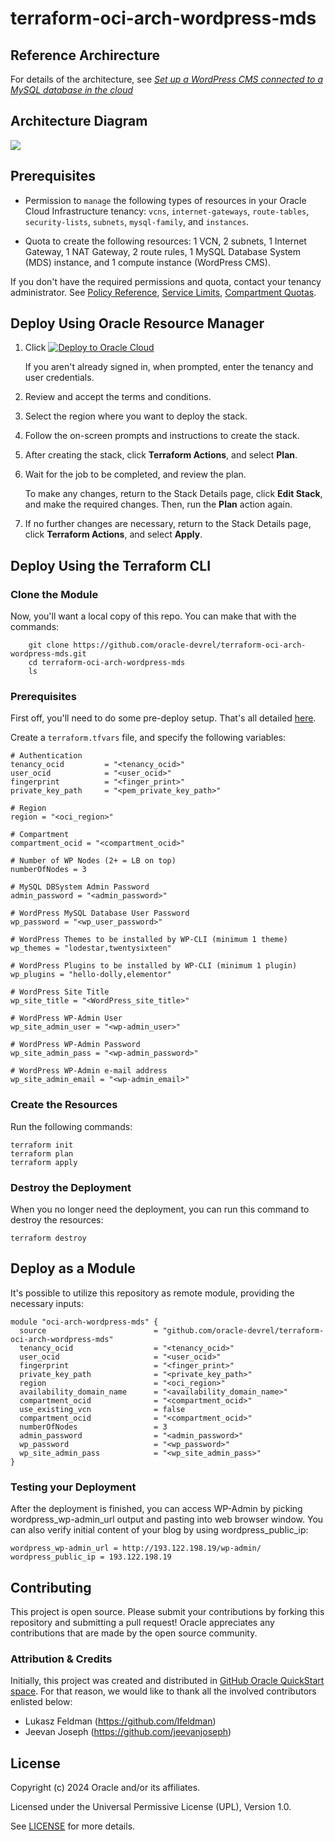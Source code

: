 # terraform-oci-arch-wordpress-mds

## Reference Archirecture

For details of the architecture, see [_Set up a WordPress CMS connected to a MySQL database in the cloud_](https://docs.oracle.com/en/solutions/deploy-wordpress-cms-with-mysql-dbs/index.html)

## Architecture Diagram

![](./images/architecture-deploy-wordpress-mds.png)

## Prerequisites

- Permission to `manage` the following types of resources in your Oracle Cloud Infrastructure tenancy: `vcns`, `internet-gateways`, `route-tables`, `security-lists`, `subnets`, `mysql-family`, and `instances`.

- Quota to create the following resources: 1 VCN, 2 subnets, 1 Internet Gateway, 1 NAT Gateway, 2 route rules, 1 MySQL Database System (MDS) instance, and 1 compute instance (WordPress CMS).

If you don't have the required permissions and quota, contact your tenancy administrator. See [Policy Reference](https://docs.cloud.oracle.com/en-us/iaas/Content/Identity/Reference/policyreference.htm), [Service Limits](https://docs.cloud.oracle.com/en-us/iaas/Content/General/Concepts/servicelimits.htm), [Compartment Quotas](https://docs.cloud.oracle.com/iaas/Content/General/Concepts/resourcequotas.htm).

## Deploy Using Oracle Resource Manager

1. Click [![Deploy to Oracle Cloud](https://oci-resourcemanager-plugin.plugins.oci.oraclecloud.com/latest/deploy-to-oracle-cloud.svg)](https://cloud.oracle.com/resourcemanager/stacks/create?region=home&zipUrl=https://github.com/oracle-devrel/terraform-oci-arch-wordpress-mds/releases/latest/download/terraform-oci-arch-wordpress-mds-stack-latest.zip)


    If you aren't already signed in, when prompted, enter the tenancy and user credentials.

2. Review and accept the terms and conditions.

3. Select the region where you want to deploy the stack.

4. Follow the on-screen prompts and instructions to create the stack.

5. After creating the stack, click **Terraform Actions**, and select **Plan**.

6. Wait for the job to be completed, and review the plan.

    To make any changes, return to the Stack Details page, click **Edit Stack**, and make the required changes. Then, run the **Plan** action again.

7. If no further changes are necessary, return to the Stack Details page, click **Terraform Actions**, and select **Apply**. 

## Deploy Using the Terraform CLI

### Clone the Module

Now, you'll want a local copy of this repo. You can make that with the commands:

```
    git clone https://github.com/oracle-devrel/terraform-oci-arch-wordpress-mds.git
    cd terraform-oci-arch-wordpress-mds
    ls
```

### Prerequisites
First off, you'll need to do some pre-deploy setup.  That's all detailed [here](https://github.com/cloud-partners/oci-prerequisites).

Create a `terraform.tfvars` file, and specify the following variables:

```
# Authentication
tenancy_ocid         = "<tenancy_ocid>"
user_ocid            = "<user_ocid>"
fingerprint          = "<finger_print>"
private_key_path     = "<pem_private_key_path>"

# Region
region = "<oci_region>"

# Compartment
compartment_ocid = "<compartment_ocid>"

# Number of WP Nodes (2+ = LB on top)
numberOfNodes = 3

# MySQL DBSystem Admin Password 
admin_password = "<admin_password>"

# WordPress MySQL Database User Password
wp_password = "<wp_user_password>"

# WordPress Themes to be installed by WP-CLI (minimum 1 theme)
wp_themes = "lodestar,twentysixteen"

# WordPress Plugins to be installed by WP-CLI (minimum 1 plugin)
wp_plugins = "hello-dolly,elementor"

# WordPress Site Title
wp_site_title = "<WordPress_site_title>"
       
# WordPress WP-Admin User
wp_site_admin_user = "<wp-admin_user>"

# WordPress WP-Admin Password
wp_site_admin_pass = "<wp-admin_password>"

# WordPress WP-Admin e-mail address
wp_site_admin_email = "<wp-admin_email>"

````

### Create the Resources
Run the following commands:

    terraform init
    terraform plan
    terraform apply

### Destroy the Deployment
When you no longer need the deployment, you can run this command to destroy the resources:

    terraform destroy

## Deploy as a Module
It's possible to utilize this repository as remote module, providing the necessary inputs:

```
module "oci-arch-wordpress-mds" {
  source                        = "github.com/oracle-devrel/terraform-oci-arch-wordpress-mds"
  tenancy_ocid                  = "<tenancy_ocid>"
  user_ocid                     = "<user_ocid>"
  fingerprint                   = "<finger_print>"
  private_key_path              = "<private_key_path>"
  region                        = "<oci_region>"
  availability_domain_name      = "<availability_domain_name>"
  compartment_ocid              = "<compartment_ocid>"
  use_existing_vcn              = false
  compartment_ocid              = "<compartment_ocid>"
  numberOfNodes                 = 3
  admin_password                = "<admin_password>"
  wp_password                   = "<wp_password>"
  wp_site_admin_pass            = "<wp_site_admin_pass>"
}
```

### Testing your Deployment
After the deployment is finished, you can access WP-Admin by picking wordpress_wp-admin_url output and pasting into web browser window. You can also verify initial content of your blog by using wordpress_public_ip:

````
wordpress_wp-admin_url = http://193.122.198.19/wp-admin/
wordpress_public_ip = 193.122.198.19
`````


## Contributing
This project is open source.  Please submit your contributions by forking this repository and submitting a pull request!  Oracle appreciates any contributions that are made by the open source community.

### Attribution & Credits
Initially, this project was created and distributed in [GitHub Oracle QuickStart space](https://github.com/oracle-quickstart/oci-arch-wordpress-mds). For that reason, we would like to thank all the involved contributors enlisted below:
- Lukasz Feldman (https://github.com/lfeldman)
- Jeevan Joseph (https://github.com/jeevanjoseph)

## License
Copyright (c) 2024 Oracle and/or its affiliates.

Licensed under the Universal Permissive License (UPL), Version 1.0.

See [LICENSE](LICENSE) for more details.
